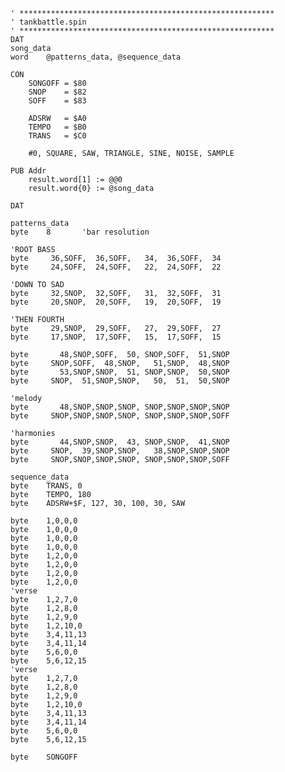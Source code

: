 
    ' *********************************************************
    ' tankbattle.spin
    ' *********************************************************
    DAT
    song_data
    word    @patterns_data, @sequence_data

    CON
        SONGOFF = $80
        SNOP    = $82
        SOFF    = $83

        ADSRW   = $A0
        TEMPO   = $B0
        TRANS   = $C0

        #0, SQUARE, SAW, TRIANGLE, SINE, NOISE, SAMPLE

    PUB Addr
        result.word[1] := @@0
        result.word{0} := @song_data

    DAT

    patterns_data
    byte    8       'bar resolution

    'ROOT BASS
    byte     36,SOFF,  36,SOFF,   34,  36,SOFF,  34
    byte     24,SOFF,  24,SOFF,   22,  24,SOFF,  22

    'DOWN TO SAD
    byte     32,SNOP,  32,SOFF,   31,  32,SOFF,  31
    byte     20,SNOP,  20,SOFF,   19,  20,SOFF,  19

    'THEN FOURTH
    byte     29,SNOP,  29,SOFF,   27,  29,SOFF,  27
    byte     17,SNOP,  17,SOFF,   15,  17,SOFF,  15

    byte       48,SNOP,SOFF,  50, SNOP,SOFF,  51,SNOP
    byte     SNOP,SOFF,  48,SNOP,   51,SNOP,  48,SNOP
    byte       53,SNOP,SNOP,  51, SNOP,SNOP,  50,SNOP
    byte     SNOP,  51,SNOP,SNOP,   50,  51,  50,SNOP

    'melody
    byte       48,SNOP,SNOP,SNOP, SNOP,SNOP,SNOP,SNOP
    byte     SNOP,SNOP,SNOP,SNOP, SNOP,SNOP,SNOP,SOFF

    'harmonies
    byte       44,SNOP,SNOP,  43, SNOP,SNOP,  41,SNOP
    byte     SNOP,  39,SNOP,SNOP,   38,SNOP,SNOP,SNOP
    byte     SNOP,SNOP,SNOP,SNOP, SNOP,SNOP,SNOP,SOFF

    sequence_data
    byte    TRANS, 0
    byte    TEMPO, 180
    byte    ADSRW+$F, 127, 30, 100, 30, SAW

    byte    1,0,0,0
    byte    1,0,0,0
    byte    1,0,0,0
    byte    1,0,0,0
    byte    1,2,0,0
    byte    1,2,0,0
    byte    1,2,0,0
    byte    1,2,0,0
    'verse
    byte    1,2,7,0
    byte    1,2,8,0
    byte    1,2,9,0
    byte    1,2,10,0
    byte    3,4,11,13
    byte    3,4,11,14
    byte    5,6,0,0
    byte    5,6,12,15
    'verse
    byte    1,2,7,0
    byte    1,2,8,0
    byte    1,2,9,0
    byte    1,2,10,0
    byte    3,4,11,13
    byte    3,4,11,14
    byte    5,6,0,0
    byte    5,6,12,15

    byte    SONGOFF

